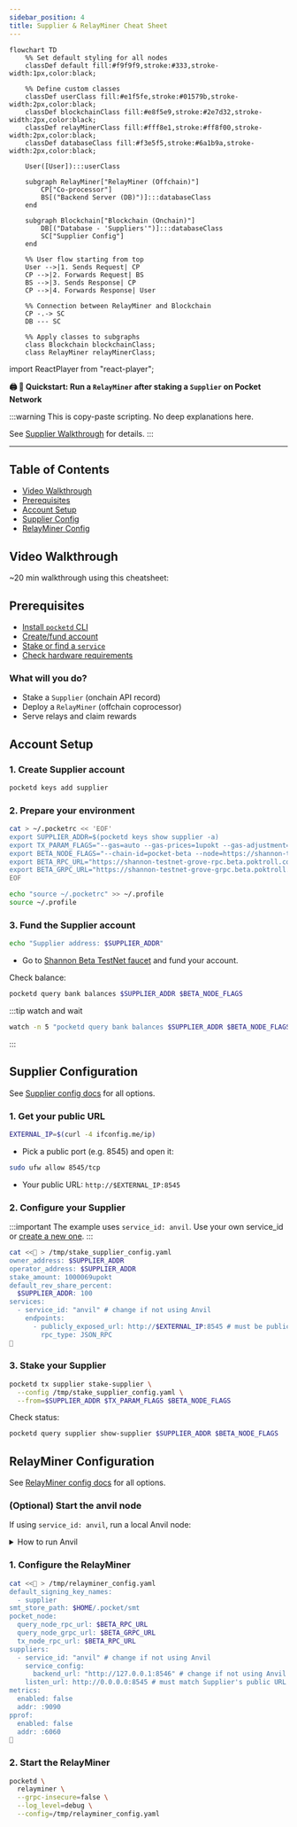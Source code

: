```yaml
---
sidebar_position: 4
title: Supplier & RelayMiner Cheat Sheet
---
```


```mermaid
flowchart TD
    %% Set default styling for all nodes
    classDef default fill:#f9f9f9,stroke:#333,stroke-width:1px,color:black;

    %% Define custom classes
    classDef userClass fill:#e1f5fe,stroke:#01579b,stroke-width:2px,color:black;
    classDef blockchainClass fill:#e8f5e9,stroke:#2e7d32,stroke-width:2px,color:black;
    classDef relayMinerClass fill:#fff8e1,stroke:#ff8f00,stroke-width:2px,color:black;
    classDef databaseClass fill:#f3e5f5,stroke:#6a1b9a,stroke-width:2px,color:black;

    User([User]):::userClass

    subgraph RelayMiner["RelayMiner (Offchain)"]
        CP["Co-processor"]
        BS[("Backend Server (DB)")]:::databaseClass
    end

    subgraph Blockchain["Blockchain (Onchain)"]
        DB[("Database - 'Suppliers'")]:::databaseClass
        SC["Supplier Config"]
    end

    %% User flow starting from top
    User -->|1. Sends Request| CP
    CP -->|2. Forwards Request| BS
    BS -->|3. Sends Response| CP
    CP -->|4. Forwards Response| User

    %% Connection between RelayMiner and Blockchain
    CP -.-> SC
    DB --- SC

    %% Apply classes to subgraphs
    class Blockchain blockchainClass;
    class RelayMiner relayMinerClass;
```

import ReactPlayer from "react-player";

**🖨 🍝 Quickstart: Run a `RelayMiner` after staking a `Supplier` on Pocket Network**

:::warning
This is copy-paste scripting. No deep explanations here.

See [Supplier Walkthrough](../walkthroughs/supplier_walkthrough.md) for details.
:::

---

## Table of Contents <!-- omit in toc -->

- [Video Walkthrough](#video-walkthrough)
- [Prerequisites](#prerequisites)
- [Account Setup](#account-setup)
- [Supplier Config](#supplier-configuration)
- [RelayMiner Config](#relayminer-configuration)

## Video Walkthrough

~20 min walkthrough using this cheatsheet:

<ReactPlayer
  playing={false}
  controls
  url="https://github.com/user-attachments/assets/bafd0b3e-4968-4e92-ba8a-41b618633455"
/>

## Prerequisites

- [Install `pocketd` CLI](../../2_explore/user_guide/1_pocketd_cli.md)
- [Create/fund account](../../2_explore/user_guide/2_create_new_account_cli.md)
- [Stake or find a `service`](1_service_cheatsheet.md)
- [Check hardware requirements](../4_faq/6_hardware_requirements.md)

### What will you do?

- Stake a `Supplier` (onchain API record)
- Deploy a `RelayMiner` (offchain coprocessor)
- Serve relays and claim rewards

## Account Setup

### 1. Create Supplier account
```bash
pocketd keys add supplier
```

### 2. Prepare your environment
```bash
cat > ~/.pocketrc << 'EOF'
export SUPPLIER_ADDR=$(pocketd keys show supplier -a)
export TX_PARAM_FLAGS="--gas=auto --gas-prices=1upokt --gas-adjustment=1.5 --yes"
export BETA_NODE_FLAGS="--chain-id=pocket-beta --node=https://shannon-testnet-grove-rpc.beta.poktroll.com"
export BETA_RPC_URL="https://shannon-testnet-grove-rpc.beta.poktroll.com"
export BETA_GRPC_URL="https://shannon-testnet-grove-grpc.beta.poktroll.com:443"
EOF
```
```bash
echo "source ~/.pocketrc" >> ~/.profile
source ~/.profile
```

### 3. Fund the Supplier account
```bash
echo "Supplier address: $SUPPLIER_ADDR"
```
- Go to [Shannon Beta TestNet faucet](https://faucet.beta.testnet.pokt.network/) and fund your account.

Check balance:
```bash
pocketd query bank balances $SUPPLIER_ADDR $BETA_NODE_FLAGS
```

:::tip watch and wait
```bash
watch -n 5 "pocketd query bank balances $SUPPLIER_ADDR $BETA_NODE_FLAGS"
```
:::

## Supplier Configuration

See [Supplier config docs](../3_configs/3_supplier_staking_config.md) for all options.

### 1. Get your public URL
```bash
EXTERNAL_IP=$(curl -4 ifconfig.me/ip)
```
- Pick a public port (e.g. 8545) and open it:
```bash
sudo ufw allow 8545/tcp
```
- Your public URL: `http://$EXTERNAL_IP:8545`

### 2. Configure your Supplier

:::important
The example uses `service_id: anvil`.
Use your own service_id or [create a new one](1_service_cheatsheet.md).
:::

```bash
cat <<🚀 > /tmp/stake_supplier_config.yaml
owner_address: $SUPPLIER_ADDR
operator_address: $SUPPLIER_ADDR
stake_amount: 1000069upokt
default_rev_share_percent:
  $SUPPLIER_ADDR: 100
services:
  - service_id: "anvil" # change if not using Anvil
    endpoints:
      - publicly_exposed_url: http://$EXTERNAL_IP:8545 # must be public
        rpc_type: JSON_RPC
🚀
```

### 3. Stake your Supplier
```bash
pocketd tx supplier stake-supplier \
  --config /tmp/stake_supplier_config.yaml \
  --from=$SUPPLIER_ADDR $TX_PARAM_FLAGS $BETA_NODE_FLAGS
```
Check status:
```bash
pocketd query supplier show-supplier $SUPPLIER_ADDR $BETA_NODE_FLAGS
```

## RelayMiner Configuration

See [RelayMiner config docs](../3_configs/4_relayminer_config.md) for all options.

### (Optional) Start the anvil node
If using `service_id: anvil`, run a local Anvil node:
<details>
<summary>How to run Anvil</summary>

```bash
curl -L https://foundry.paradigm.xyz | bash
source ~/.foundry/bin
foundryup
anvil --port 8546
```
Test:
```bash
curl -X POST http://127.0.0.1:8546 \
  -H "Content-Type: application/json" \
  -d '{"jsonrpc": "2.0", "id": 1, "method": "eth_blockNumber", "params": []}'
```
</details>

### 1. Configure the RelayMiner
```bash
cat <<🚀 > /tmp/relayminer_config.yaml
default_signing_key_names:
  - supplier
smt_store_path: $HOME/.pocket/smt
pocket_node:
  query_node_rpc_url: $BETA_RPC_URL
  query_node_grpc_url: $BETA_GRPC_URL
  tx_node_rpc_url: $BETA_RPC_URL
suppliers:
  - service_id: "anvil" # change if not using Anvil
    service_config:
      backend_url: "http://127.0.0.1:8546" # change if not using Anvil
    listen_url: http://0.0.0.0:8545 # must match Supplier's public URL
metrics:
  enabled: false
  addr: :9090
pprof:
  enabled: false
  addr: :6060
🚀
```

### 2. Start the RelayMiner
```bash
pocketd \
  relayminer \
  --grpc-insecure=false \
  --log_level=debug \
  --config=/tmp/relayminer_config.yaml
```
